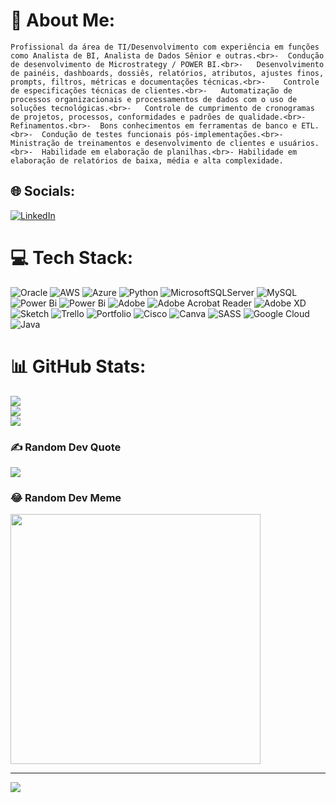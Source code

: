 # 💫 About Me:
	Profissional da área de TI/Desenvolvimento com experiência em funções como Analista de BI, Analista de Dados Sênior e outras.<br>-	Condução de desenvolvimento de Microstrategy / POWER BI.<br>-	Desenvolvimento de painéis, dashboards, dossiês, relatórios, atributos, ajustes finos, prompts, filtros, métricas e documentações técnicas.<br>-	Controle de especificações técnicas de clientes.<br>-	Automatização de processos organizacionais e processamentos de dados com o uso de soluções tecnológicas.<br>-	Controle de cumprimento de cronogramas de projetos, processos, conformidades e padrões de qualidade.<br>-	Refinamentos.<br>-	Bons conhecimentos em ferramentas de banco e ETL.<br>-	Condução de testes funcionais pós-implementações.<br>-	Ministração de treinamentos e desenvolvimento de clientes e usuários.<br>-	Habilidade em elaboração de planilhas.<br>-	Habilidade em elaboração de relatórios de baixa, média e alta complexidade.


## 🌐 Socials:
[![LinkedIn](https://img.shields.io/badge/LinkedIn-%230077B5.svg?logo=linkedin&logoColor=white)](https://linkedin.com/in/https://www.linkedin.com/in/mauricioromerobr/) 

# 💻 Tech Stack:
![Oracle](https://img.shields.io/badge/Oracle-F80000?style=for-the-badge&logo=oracle&logoColor=white) ![AWS](https://img.shields.io/badge/AWS-%23FF9900.svg?style=for-the-badge&logo=amazon-aws&logoColor=white) ![Azure](https://img.shields.io/badge/azure-%230072C6.svg?style=for-the-badge&logo=microsoftazure&logoColor=white) ![Python](https://img.shields.io/badge/python-3670A0?style=for-the-badge&logo=python&logoColor=ffdd54) ![MicrosoftSQLServer](https://img.shields.io/badge/Microsoft%20SQL%20Server-CC2927?style=for-the-badge&logo=microsoft%20sql%20server&logoColor=white) ![MySQL](https://img.shields.io/badge/mysql-%2300000f.svg?style=for-the-badge&logo=mysql&logoColor=white) ![Power Bi](https://img.shields.io/badge/power_bi-F2C811?style=for-the-badge&logo=powerbi&logoColor=black) ![Power Bi](https://img.shields.io/badge/power_bi-F2C811?style=for-the-badge&logo=powerbi&logoColor=black) ![Adobe](https://img.shields.io/badge/adobe-%23FF0000.svg?style=for-the-badge&logo=adobe&logoColor=white) ![Adobe Acrobat Reader](https://img.shields.io/badge/Adobe%20Acrobat%20Reader-EC1C24.svg?style=for-the-badge&logo=Adobe%20Acrobat%20Reader&logoColor=white) ![Adobe XD](https://img.shields.io/badge/Adobe%20XD-470137?style=for-the-badge&logo=Adobe%20XD&logoColor=#FF61F6) ![Sketch](https://img.shields.io/badge/Sketch-FFB387?style=for-the-badge&logo=sketch&logoColor=black) ![Trello](https://img.shields.io/badge/Trello-%23026AA7.svg?style=for-the-badge&logo=Trello&logoColor=white) ![Portfolio](https://img.shields.io/badge/Portfolio-%23000000.svg?style=for-the-badge&logo=firefox&logoColor=#FF7139) ![Cisco](https://img.shields.io/badge/cisco-%23049fd9.svg?style=for-the-badge&logo=cisco&logoColor=black) ![Canva](https://img.shields.io/badge/Canva-%2300C4CC.svg?style=for-the-badge&logo=Canva&logoColor=white) ![SASS](https://img.shields.io/badge/SASS-hotpink.svg?style=for-the-badge&logo=SASS&logoColor=white) ![Google Cloud](https://img.shields.io/badge/GoogleCloud-%234285F4.svg?style=for-the-badge&logo=google-cloud&logoColor=white) ![Java](https://img.shields.io/badge/java-%23ED8B00.svg?style=for-the-badge&logo=openjdk&logoColor=white)
# 📊 GitHub Stats:
![](https://github-readme-stats.vercel.app/api?username=RomeroDevBI&theme=great-gatsby&hide_border=false&include_all_commits=false&count_private=false)<br/>
![](https://github-readme-streak-stats.herokuapp.com/?user=RomeroDevBI&theme=great-gatsby&hide_border=false)<br/>
![](https://github-readme-stats.vercel.app/api/top-langs/?username=RomeroDevBI&theme=great-gatsby&hide_border=false&include_all_commits=false&count_private=false&layout=compact)

### ✍️ Random Dev Quote
![](https://quotes-github-readme.vercel.app/api?type=vetical&theme=gruvbox)

### 😂 Random Dev Meme
<img src='https://randommeme-five.vercel.app/' style="height: 400px;"/>

---
[![](https://visitcount.itsvg.in/api?id=RomeroDevBI&icon=6&color=4)](https://visitcount.itsvg.in)

<!-- Proudly created with GPRM ( https://gprm.itsvg.in ) -->